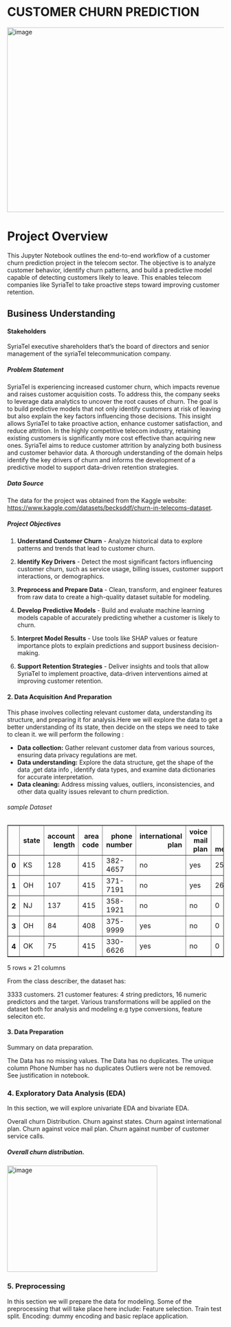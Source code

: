 # CUSTOMER CHURN PREDICTION
<img width="1000" height="429" alt="image" src="https://github.com/user-attachments/assets/86e17eae-4163-404b-b650-04b3b353dcea" />

 # Project Overview

This Jupyter Notebook outlines the end-to-end workflow of a customer churn prediction project in the telecom sector. The objective is to analyze customer behavior, identify churn patterns, and build a predictive model capable of detecting customers likely to leave. This enables telecom companies like SyriaTel to take proactive steps toward improving customer retention.

## Business  Understanding 
#### Stakeholders

SyriaTel executive shareholders that’s the board of directors and senior management of the syriaTel telecommunication company.

 #####   Problem Statement
SyriaTel is experiencing increased customer churn, which impacts revenue and raises customer acquisition costs. To address this, the company seeks to leverage data analytics to uncover the root causes of churn. The goal is to build predictive models that not only identify customers at risk of leaving but also explain the key factors influencing those decisions. This insight allows SyriaTel to take proactive action, enhance customer satisfaction, and reduce attrition.
In the highly competitive telecom industry, retaining existing customers is significantly more cost effective than acquiring new ones. SyriaTel aims to reduce customer attrition by analyzing both business and customer behavior data. A thorough understanding of the domain helps identify the key drivers of churn and informs the development of a predictive model to support data-driven retention strategies.

 ##### Data Source
The data for the project was obtained from the Kaggle website: https://www.kaggle.com/datasets/becksddf/churn-in-telecoms-dataset.


#####  Project Objectives

1. **Understand Customer Churn** - Analyze historical data to explore patterns and trends that lead to customer churn.

2. **Identify Key Drivers** - Detect the most significant factors influencing customer churn, such as service usage, billing issues, customer support interactions, or demographics.

3. **Preprocess and Prepare Data** - Clean, transform, and engineer features from raw data to create a high-quality dataset suitable for modeling.

4. **Develop Predictive Models** - Build and evaluate machine learning models capable of accurately predicting whether a customer is likely to churn.

5. **Interpret Model Results** - Use tools like SHAP values or feature importance plots to explain predictions and support business decision-making.

6. **Support Retention Strategies** - Deliver insights and tools that allow SyriaTel to implement proactive, data-driven interventions aimed at improving customer retention.

#### 2. Data Acquisition And Preparation

This phase involves collecting relevant customer data, understanding its structure, and preparing it for analysis.Here we will explore the data to get a better understanding of its state, then decide on the steps we need to take to clean it. 
we will perform the following :
* **Data collection:** Gather relevant customer data from various sources, ensuring data privacy regulations are met.
* **Data understanding:** Explore the data structure, get the shape of the data ,get data info , identify data types, and examine data dictionaries for accurate interpretation.
* **Data cleaning:** Address missing values, outliers, inconsistencies, and other data quality issues relevant to churn prediction.
###### sample Dataset

<table border="1" class="dataframe">
  <thead>
    <tr style="text-align: right;">
      <th></th>
      <th>state</th>
      <th>account length</th>
      <th>area code</th>
      <th>phone number</th>
      <th>international plan</th>
      <th>voice mail plan</th>
      <th>number vmail messages</th>
      <th>total day minutes</th>
      <th>total day calls</th>
      <th>total day charge</th>
      <th>...</th>
      <th>total eve calls</th>
      <th>total eve charge</th>
      <th>total night minutes</th>
      <th>total night calls</th>
      <th>total night charge</th>
      <th>total intl minutes</th>
      <th>total intl calls</th>
      <th>total intl charge</th>
      <th>customer service calls</th>
      <th>churn</th>
    </tr>
  </thead>
  <tbody>
    <tr>
      <th>0</th>
      <td>KS</td>
      <td>128</td>
      <td>415</td>
      <td>382-4657</td>
      <td>no</td>
      <td>yes</td>
      <td>25</td>
      <td>265.1</td>
      <td>110</td>
      <td>45.07</td>
      <td>...</td>
      <td>99</td>
      <td>16.78</td>
      <td>244.7</td>
      <td>91</td>
      <td>11.01</td>
      <td>10.0</td>
      <td>3</td>
      <td>2.70</td>
      <td>1</td>
      <td>False</td>
    </tr>
    <tr>
      <th>1</th>
      <td>OH</td>
      <td>107</td>
      <td>415</td>
      <td>371-7191</td>
      <td>no</td>
      <td>yes</td>
      <td>26</td>
      <td>161.6</td>
      <td>123</td>
      <td>27.47</td>
      <td>...</td>
      <td>103</td>
      <td>16.62</td>
      <td>254.4</td>
      <td>103</td>
      <td>11.45</td>
      <td>13.7</td>
      <td>3</td>
      <td>3.70</td>
      <td>1</td>
      <td>False</td>
    </tr>
    <tr>
      <th>2</th>
      <td>NJ</td>
      <td>137</td>
      <td>415</td>
      <td>358-1921</td>
      <td>no</td>
      <td>no</td>
      <td>0</td>
      <td>243.4</td>
      <td>114</td>
      <td>41.38</td>
      <td>...</td>
      <td>110</td>
      <td>10.30</td>
      <td>162.6</td>
      <td>104</td>
      <td>7.32</td>
      <td>12.2</td>
      <td>5</td>
      <td>3.29</td>
      <td>0</td>
      <td>False</td>
    </tr>
    <tr>
      <th>3</th>
      <td>OH</td>
      <td>84</td>
      <td>408</td>
      <td>375-9999</td>
      <td>yes</td>
      <td>no</td>
      <td>0</td>
      <td>299.4</td>
      <td>71</td>
      <td>50.90</td>
      <td>...</td>
      <td>88</td>
      <td>5.26</td>
      <td>196.9</td>
      <td>89</td>
      <td>8.86</td>
      <td>6.6</td>
      <td>7</td>
      <td>1.78</td>
      <td>2</td>
      <td>False</td>
    </tr>
    <tr>
      <th>4</th>
      <td>OK</td>
      <td>75</td>
      <td>415</td>
      <td>330-6626</td>
      <td>yes</td>
      <td>no</td>
      <td>0</td>
      <td>166.7</td>
      <td>113</td>
      <td>28.34</td>
      <td>...</td>
      <td>122</td>
      <td>12.61</td>
      <td>186.9</td>
      <td>121</td>
      <td>8.41</td>
      <td>10.1</td>
      <td>3</td>
      <td>2.73</td>
      <td>3</td>
      <td>False</td>
    </tr>
  </tbody>
</table>
<p>5 rows × 21 columns</p>
</div>

From the class describer, the dataset has:

3333 customers.
21 customer features: 4 string predictors, 16 numeric predictors and the target.
Various transformations will be applied on the dataset both for analysis and modeling e.g type conversions, feature seleciton etc.

#### 3. Data Preparation
Summary on data preparation.

The Data has no missing values.
The Data has no duplicates.
The unique column Phone Number has no duplicates
Outliers were not be removed. See justification in notebook.

### 4. Exploratory Data Analysis (EDA)
In this section, we will explore univariate EDA and bivariate EDA.

Overall churn Distribution.
Churn against states.
Churn against international plan.
Churn against voice mail plan.
Churn against number of customer service calls.
##### Overall churn distribution.
<img width="349" height="247" alt="image" src="https://github.com/user-attachments/assets/cddabb38-4c41-41bb-bddf-c3d51bbcab65" />

### 5. Preprocessing
In this section we will prepare the data for modeling.
Some of the preprocessing that will take place here include:
Feature selection.
Train test split.
Encoding: dummy encoding and basic replace application.




